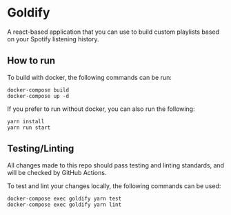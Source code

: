 # Goldify

A react-based application that you can use to build custom playlists based on your Spotify listening history.

## How to run

To build with docker, the following commands can be run:

```
docker-compose build
docker-compose up -d
```

If you prefer to run without docker, you can also run the following:

```
yarn install
yarn run start
```

## Testing/Linting

All changes made to this repo should pass testing and linting standards, and will be checked by GitHub Actions.

To test and lint your changes locally, the following commands can be used:

```
docker-compose exec goldify yarn test
docker-compose exec goldify yarn lint
```

